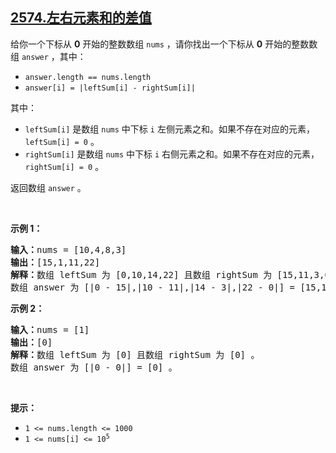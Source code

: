 ## [2574.左右元素和的差值](https://leetcode.cn/problems/left-and-right-sum-differences/)
<p>给你一个下标从 <strong>0</strong> 开始的整数数组 <code>nums</code> ，请你找出一个下标从 <strong>0</strong> 开始的整数数组 <code>answer</code> ，其中：</p>

<ul>
	<li><code>answer.length == nums.length</code></li>
	<li><code>answer[i] = |leftSum[i] - rightSum[i]|</code></li>
</ul>

<p>其中：</p>

<ul>
	<li><code>leftSum[i]</code> 是数组 <code>nums</code> 中下标 <code>i</code> 左侧元素之和。如果不存在对应的元素，<code>leftSum[i] = 0</code> 。</li>
	<li><code>rightSum[i]</code> 是数组 <code>nums</code> 中下标 <code>i</code> 右侧元素之和。如果不存在对应的元素，<code>rightSum[i] = 0</code> 。</li>
</ul>

<p>返回数组 <code>answer</code> 。</p>

<p>&nbsp;</p>

<p><strong>示例 1：</strong></p>

<pre><strong>输入：</strong>nums = [10,4,8,3]
<strong>输出：</strong>[15,1,11,22]
<strong>解释：</strong>数组 leftSum 为 [0,10,14,22] 且数组 rightSum 为 [15,11,3,0] 。
数组 answer 为 [|0 - 15|,|10 - 11|,|14 - 3|,|22 - 0|] = [15,1,11,22] 。
</pre>

<p><strong>示例 2：</strong></p>

<pre><strong>输入：</strong>nums = [1]
<strong>输出：</strong>[0]
<strong>解释：</strong>数组 leftSum 为 [0] 且数组 rightSum 为 [0] 。
数组 answer 为 [|0 - 0|] = [0] 。
</pre>

<p>&nbsp;</p>

<p><strong>提示：</strong></p>

<ul>
	<li><code>1 &lt;= nums.length &lt;= 1000</code></li>
	<li><code>1 &lt;= nums[i] &lt;= 10<sup>5</sup></code></li>
</ul>
